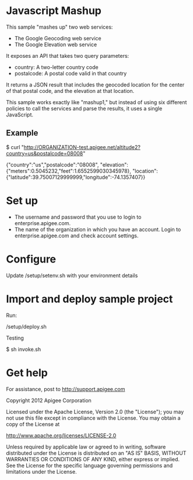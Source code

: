 # Javascript Mashup




This sample "mashes up" two web services:

* The Google Geocoding web service
* The Google Elevation web service

It exposes an API that takes two query parameters:

* country: A two-letter country code
* postalcode: A postal code valid in that country

It returns a JSON result that includes the geocoded location for the center
of that postal code, and the elevation at that location.

This sample works exactly like "mashup1," but instead of using six different policies
to call the services and parse the results, it uses a single JavaScript.

## Example

$ curl "http://ORGANIZATION-test.apigee.net/altitude2?country=us&postalcode=08008"

{"country":"us","postalcode":"08008",
 "elevation":{"meters":0.5045232,"feet":1.6552599030345978},
 "location":{"latitude":39.75007129999999,"longitude":-74.1357407}}

# Set up

* The username and password that you use to login to enterprise.apigee.com.
* The name of the organization in which you have an account. Login to 
enterprise.apigee.com and check account settings.

# Configure 

Update /setup/setenv.sh with your environment details

# Import and deploy sample project

Run:

/setup/deploy.sh

Testing

$ sh invoke.sh

# Get help

For assistance, post to http://support.apigee.com

Copyright 2012 Apigee Corporation

Licensed under the Apache License, Version 2.0 (the "License"); you may not use
this file except in compliance with the License. You may obtain a copy
of the License at

http://www.apache.org/licenses/LICENSE-2.0

Unless required by applicable law or agreed to in writing, software
distributed under the License is distributed on an "AS IS" BASIS,
WITHOUT WARRANTIES OR CONDITIONS OF ANY KIND, either express or implied.
See the License for the specific language governing permissions and
limitations under the License.

